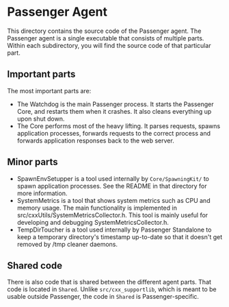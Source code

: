 # Passenger Agent

This directory contains the source code of the Passenger agent. The Passenger agent is a single executable that consists of multiple parts. Within each subdirectory, you will find the source code of that particular part.

## Important parts

The most important parts are:

 * The Watchdog is the main Passenger process. It starts the Passenger Core, and restarts them when it crashes. It also cleans everything up upon shut down.
 * The Core performs most of the heavy lifting. It parses requests, spawns application processes, forwards requests to the correct process and forwards application responses back to the web server.

## Minor parts

 * SpawnEnvSetupper is a tool used internally by `Core/SpawningKit/` to spawn application processes. See the README in that directory for more information.
 * SystemMetrics is a tool that shows system metrics such as CPU and memory usage. The main functionality is implemented in src/cxxUtils/SystemMetricsCollector.h. This tool is mainly useful for developing and debugging SystemMetricsCollector.h.
 * TempDirToucher is a tool used internally by Passenger Standalone to keep a temporary directory's timestamp up-to-date so that it doesn't get removed by /tmp cleaner daemons.

## Shared code

There is also code that is shared between the different agent parts. That code is located in `Shared`. Unlike `src/cxx_supportlib`, which is meant to be usable outside Passenger, the code in `Shared` is Passenger-specific.
